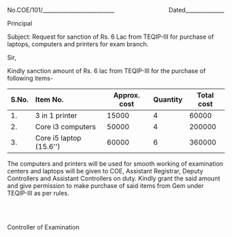No.COE/101/__________________________ &nbsp; &nbsp;&nbsp;&nbsp;&nbsp;&nbsp;&nbsp;&nbsp;&nbsp;&nbsp;&nbsp;&nbsp;&nbsp;&nbsp;&nbsp;&nbsp;&nbsp;&nbsp;&nbsp;&nbsp;&nbsp;&nbsp;&nbsp;&nbsp;&nbsp;&nbsp;&nbsp;&nbsp;&nbsp; Dated______________

Principal

Subject: Request for sanction of Rs. 6 Lac from TEQIP-III for purchase of laptops, computers and printers for exam branch.

Sir,

Kindly sanction amount of Rs. 6 lac from TEQIP-III for the purchase of following items-

| S.No. | Item No.                | Approx. cost | Quantity | Total cost |
|:----- |:----------------------- | ------------ | -------- | ---------- |
| 1.    | 3 in 1 printer          | 15000        | 4        | 60000      |
| 2.    | Core i3 computers       | 50000        | 4        | 200000     |
| 3.    | Core i5 laptop (15.6'') | 60000        | 6        | 360000     |

The computers and printers will be used for smooth working of examination centers and laptops will be given to COE, Assistant Registrar, Deputy Controllers and Assistant Controllers on duty. Kindly grant the said amount and give permission to make purchase of said items from Gem under TEQIP-III as per rules.

</BR>
</BR>


Controller of Examination
